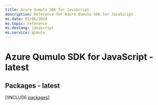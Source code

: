 ```yaml
---
title: Azure Qumulo SDK for JavaScript
description: Reference for Azure Qumulo SDK for JavaScript
ms.date: 02/06/2024
ms.topic: reference
ms.devlang: javascript
ms.service: qumulo
---
```

# Azure Qumulo SDK for JavaScript - latest
## Packages - latest
[!INCLUDE [packages](qumulo-index.md)]